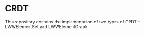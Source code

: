# CRDT
This repository contains the implementation of two types of CRDT - LWWElementSet and LWWElementGraph.
